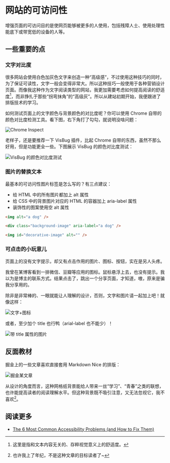 # 网站的可访问性

增强页面的可访问目的是使网页能够被更多的人使用，包括残障人士、使用处理性能底下或带宽低的设备的人等。

## 一些重要的点

### 文字对比度

很多网站会使用白色加灰色文字来创造一种“高级感”，不过使用这种技巧的同时，为了保证可读性，文字一般会变得非常大。所以这种技巧一般使用于各种营销设计页面。而像我这种作为文字阅读类型的网站，我更加需要考虑如何提高阅读的舒适度[^舒适度]，而非挣扎于那些“拐弯抹角”的“高级灰”。所以从建站初期开始，我便跟进了排版技术的学习。

[^舒适度]: 这里是指和文本内容无关的、存粹视觉意义上的舒适度。

如何测试页面上的文字颜色与背景颜色的对比度呢？你可以使用 Chrome 自带的颜色对比度检测工具。看下图，右下角打了勾勾，就说明没啥问题：

![Chrome Inspect](https://cdn.jsdelivr.net/gh/Lionad-Morotar/blog-cdn/image/other/20200718183201.png)

老样子，还是要推荐一下 VisBug 插件，比起 Chrome 自带的东西，虽然不那么好用，但是功能更全一些。下图展示 VisBug 的颜色对比度测试：

![VisBug 的颜色对比度测试](https://cdn.jsdelivr.net/gh/Lionad-Morotar/blog-cdn/image/other/20200718180918.png)

### 图片的替换文本

最基本的可访问性图片标签是怎么写的？有三点建议：

* 给 HTML 中的所有图片都加上 alt 属性
* 给 CSS 中的背景图片对应的 HTML 的容器加上 aria-label 属性
* 装饰性的图案使用空 alt 属性

```html
<img alt="a dog" />

<div class="background-image" aria-label="a dog" />

<img id="decorative-image" alt="" />
```

### 可点击的小玩意儿

页面上的没有文字提示，却又有点击作用的图片、图标、按钮，实在是另人头疼。

我曾在某博客看到一排微信、豆瓣等应用的图标。鼠标悬浮上去，也没有提示。我以为是博主的联系方式。结果点击了，跳出一个分享页面，才知道，嗷，原来是骗我分享用的。

除非是非常棒的、一眼就能让人理解的设计，否则，文字和图片请一起加上吧！就像这样：

![文字+图标](https://cdn.jsdelivr.net/gh/Lionad-Morotar/blog-cdn/image/other/20200718185203.png)

或者，至少加个 title 也行鸭（arial-label 也不能少）！

![带 title 属性的图片](https://cdn.jsdelivr.net/gh/Lionad-Morotar/blog-cdn/image/other/20200718190935.png)

## 反面教材

掘金上的一些文章喜欢直接套用 Markdown Nice 的排版：

![掘金某文章](https://cdn.jsdelivr.net/gh/Lionad-Morotar/blog-cdn/image/other/20200718182207.png?w=70)

从设计的角度而言，这种网格纸背景能给人带来一丝“学习”、“青春”之类的联想，也许能提高读者的阅读理解水平。但这种背景既不吸引注意，又无法忽视它，我不喜欢[^不喜欢格子背景]。

[^不喜欢格子背景]: 也许我上了年纪，不是这种文章的目标读者了~

## 阅读更多

* [The 6 Most Common Accessibility Problems (and How to Fix Them)](https://blog.scottlogic.com/2020/07/02/6-most-common-accessibility-problems.html#empty-links-and-empty-buttons)